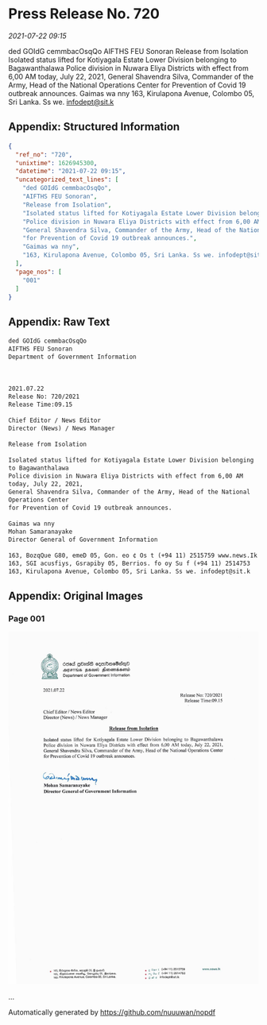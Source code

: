
# Press Release No. 720
*2021-07-22 09:15*


ded GOIdG cemmbacOsqQo
AIFTHS FEU Sonoran
Release from Isolation
Isolated status lifted for Kotiyagala Estate Lower Division belonging to Bagawanthalawa
Police division in Nuwara Eliya Districts with effect from 6,00 AM today, July 22, 2021,
General Shavendra Silva, Commander of the Army, Head of the National Operations Center
for Prevention of Covid 19 outbreak announces.
Gaimas wa nny
163, Kirulapona Avenue, Colombo 05, Sri Lanka. Ss we. infodept@sit.k

## Appendix: Structured Information
```json
{
  "ref_no": "720",
  "unixtime": 1626945300,
  "datetime": "2021-07-22 09:15",
  "uncategorized_text_lines": [
    "ded GOIdG cemmbacOsqQo",
    "AIFTHS FEU Sonoran",
    "Release from Isolation",
    "Isolated status lifted for Kotiyagala Estate Lower Division belonging to Bagawanthalawa",
    "Police division in Nuwara Eliya Districts with effect from 6,00 AM today, July 22, 2021,",
    "General Shavendra Silva, Commander of the Army, Head of the National Operations Center",
    "for Prevention of Covid 19 outbreak announces.",
    "Gaimas wa nny",
    "163, Kirulapona Avenue, Colombo 05, Sri Lanka. Ss we. infodept@sit.k"
  ],
  "page_nos": [
    "001"
  ]
}
```

## Appendix: Raw Text
```text
ded GOIdG cemmbacOsqQo
AIFTHS FEU Sonoran
Department of Government Information

 

2021.07.22
Release No: 720/2021
Release Time:09.15

Chief Editor / News Editor
Director (News) / News Manager

Release from Isolation

Isolated status lifted for Kotiyagala Estate Lower Division belonging to Bagawanthalawa
Police division in Nuwara Eliya Districts with effect from 6,00 AM today, July 22, 2021,
General Shavendra Silva, Commander of the Army, Head of the National Operations Center
for Prevention of Covid 19 outbreak announces.

Gaimas wa nny
Mohan Samaranayake
Director General of Government Information

163, BozqQue G80, emeD 05, Gon. eo ¢ Os t (+94 11) 2515759 www.news.Ik
163, SGI acusfiys, Gsrapiby 05, Berrios. fo oy Su f (+94 11) 2514753
163, Kirulapona Avenue, Colombo 05, Sri Lanka. Ss we. infodept@sit.k

```

## Appendix: Original Images

### Page 001

![page_no](https://raw.githubusercontent.com/nuuuwan/nopdf_data/main/nopdf.dgigovlk.ref720.page001.jpeg)
        

...

Automatically generated by https://github.com/nuuuwan/nopdf

    
    
